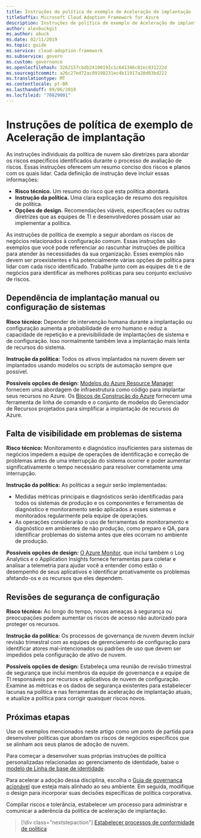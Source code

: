 ```yaml
---
title: Instruções de política de exemplo de Aceleração de implantação
titleSuffix: Microsoft Cloud Adoption Framework for Azure
description: Instruções de política de exemplo de Aceleração de implantação
author: alexbuckgit
ms.author: abuck
ms.date: 02/11/2019
ms.topic: guide
ms.service: cloud-adoption-framework
ms.subservice: govern
ms.custom: governance
ms.openlocfilehash: 3262157cbdb24100192c1c641346c82ec831222d
ms.sourcegitcommit: a26c27ed72ac89198231ec4b11917a20d03bd222
ms.translationtype: MT
ms.contentlocale: pt-BR
ms.lasthandoff: 09/06/2019
ms.locfileid: "70829001"
---
```

# <a name="deployment-acceleration-sample-policy-statements"></a>Instruções de política de exemplo de Aceleração de implantação

As instruções individuais da política de nuvem são diretrizes para abordar os riscos específicos identificados durante o processo de avaliação de riscos. Essas instruções oferecem um resumo conciso dos riscos e planos com os quais lidar. Cada definição de instrução deve incluir essas informações:

- **Risco técnico.** Um resumo do risco que esta política abordará.
- **Instrução da política.** Uma clara explicação de resumo dos requisitos de política.
- **Opções de design.** Recomendações viáveis, especificações ou outras diretrizes que as equipes de TI e desenvolvedores possam usar ao implementar a política.

As instruções de política de exemplo a seguir abordam os riscos de negócios relacionados à configuração comum. Essas instruções são exemplos que você pode referenciar ao rascunhar instruções de política para atender às necessidades da sua organização. Esses exemplos não devem ser proexistentes e há potencialmente várias opções de política para lidar com cada risco identificado. Trabalhe junto com as equipes de ti e de negócios para identificar as melhores políticas para seu conjunto exclusivo de riscos.

## <a name="reliance-on-manual-deployment-or-configuration-of-systems"></a>Dependência de implantação manual ou configuração de sistemas

**Risco técnico:** Depender de intervenção humana durante a implantação ou configuração aumenta a probabilidade de erro humano e reduz a capacidade de repetição e a previsibilidade de implantações de sistema e de configuração. Isso normalmente também leva a implantação mais lenta de recursos do sistema.

**Instrução da política:** Todos os ativos implantados na nuvem devem ser implantados usando modelos ou scripts de automação sempre que possível.

**Possíveis opções de design:** [Modelos do Azure Resource Manager](/azure/azure-resource-manager/resource-group-overview#template-deployment) fornecem uma abordagem de infraestrutura como código para implantar seus recursos no Azure. Os [Blocos de Construção do Azure](https://github.com/mspnp/template-building-blocks/wiki) fornecem uma ferramenta de linha de comando e o conjunto de modelos do Gerenciador de Recursos projetados para simplificar a implantação de recursos do Azure.

## <a name="lack-of-visibility-into-system-issues"></a>Falta de visibilidade em problemas de sistema

**Risco técnico:** Monitoramento e diagnóstico insuficientes para sistemas de negócios impedem a equipe de operações de identificação e correção de problemas antes de uma interrupção do sistema ocorrer e poder aumentar significativamente o tempo necessário para resolver corretamente uma interrupção.

**Instrução da política:** As políticas a seguir serão implementadas:

- Medidas métricas principais e diagnósticos serão identificadas para todos os sistemas de produção e os componentes e ferramentas de diagnóstico e monitoramento serão aplicados a esses sistemas e monitorados regularmente pela equipe de operações.
- As operações considerarão o uso de ferramentas de monitoramento e diagnóstico em ambientes de não produção, como preparo e QA, para identificar problemas do sistema antes que eles ocorram no ambiente de produção.

**Possíveis opções de design:** [O Azure Monitor](/azure/azure-monitor), que inclui também o Log Analytics e o Application Insights fornece ferramentas para coletar e analisar a telemetria para ajudar você a entender como estão o desempenho de seus aplicativos e identificar proativamente os problemas afetando-os e os recursos que eles dependem.

## <a name="configuration-security-reviews"></a>Revisões de segurança de configuração

**Risco técnico:** Ao longo do tempo, novas ameaças à segurança ou preocupações podem aumentar os riscos de acesso não autorizado para proteger os recursos.

**Instrução da política:** Os processos de governança de nuvem devem incluir revisão trimestral com as equipes de gerenciamento de configuração para identificar atores mal-intencionados ou padrões de uso que devem ser impedidos pela configuração de ativo de nuvem.

**Possíveis opções de design:** Estabeleça uma reunião de revisão trimestral de segurança que inclui membros da equipe de governança e a equipe de TI responsáveis por recursos e aplicativos de nuvem de configuração. Examine as métricas e os dados de segurança existentes para estabelecer lacunas na política e nas ferramentas de aceleração de implantação atuais, e atualize a política para corrigir quaisquer riscos novos.

## <a name="next-steps"></a>Próximas etapas

Use os exemplos mencionados neste artigo como um ponto de partida para desenvolver políticas que abordam os riscos de negócios específicos que se alinham aos seus planos de adoção de nuvem.

Para começar a desenvolver suas próprias instruções de política personalizadas relacionadas ao gerenciamento de identidade, baixe o [modelo de Linha de base de identidade](./template.md).

Para acelerar a adoção dessa disciplina, escolha o [Guia de governança acionável](../journeys/index.md) que esteja mais alinhado ao seu ambiente. Em seguida, modifique o design para incorporar suas decisões específicas de política corporativa.

Compilar riscos e tolerância, estabelecer um processo para administrar e comunicar a aderência da política de aceleração de implantação.

> [!div class="nextstepaction"]
> [Estabelecer processos de conformidade de política](./compliance-processes.md)
